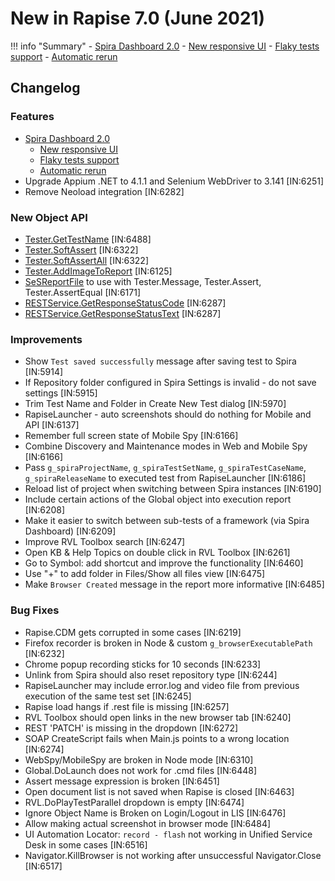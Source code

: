 # New in Rapise 7.0 (June 2021)

!!! info "Summary"
	- [Spira Dashboard 2.0](../Guide/spira_dashboard_2.md)
		- [New responsive UI](../Guide/spira_dashboard_2.md#navigation)
		- [Flaky tests support](../Guide/spira_dashboard_2.md#flaky-tests)
		- [Automatic rerun](../Guide/spira_dashboard_2.md#automatic-rerun)
	
## Changelog

### Features

- [Spira Dashboard 2.0](../Guide/spira_dashboard_2.md)
	- [New responsive UI](../Guide/spira_dashboard_2.md#navigation)
	- [Flaky tests support](../Guide/spira_dashboard_2.md#flaky-tests)
	- [Automatic rerun](../Guide/spira_dashboard_2.md#automatic-rerun)
- Upgrade Appium .NET to 4.1.1 and Selenium WebDriver to 3.141 [IN:6251]
- Remove Neoload integration [IN:6282]

### New Object API

- [Tester.GetTestName](../Libraries/Tester.md#gettestname) [IN:6488]
- [Tester.SoftAssert](../Libraries/Tester.md#softassert) [IN:6322]
- [Tester.SoftAssertAll](../Libraries/Tester.md#softassertall) [IN:6322]
- [Tester.AddImageToReport](../Libraries/Tester.md#addimagetoreport) [IN:6125]
- [SeSReportFile](../Libraries/SeSReportFile.md) to use with Tester.Message, Tester.Assert, Tester.AssertEqual [IN:6171]
- [RESTService.GetResponseStatusCode](../Libraries/RESTService.md#responsestatuscode) [IN:6287]
- [RESTService.GetResponseStatusText](../Libraries/RESTService.md#responsestatustext) [IN:6287]


### Improvements

- Show `Test saved successfully` message after saving test to Spira [IN:5914]
- If Repository folder configured in Spira Settings is invalid - do not save settings [IN:5915]
- Trim Test Name and Folder in Create New Test dialog [IN:5970]
- RapiseLauncher - auto screenshots should do nothing for Mobile and API [IN:6137]
- Remember full screen state of Mobile Spy [IN:6166]
- Combine Discovery and Maintenance modes in Web and Mobile Spy [IN:6166]
- Pass `g_spiraProjectName`, `g_spiraTestSetName`, `g_spiraTestCaseName`, `g_spiraReleaseName` to executed test from RapiseLauncher [IN:6186]
- Reload list of project when switching between Spira instances [IN:6190]
- Include certain actions of the Global object into execution report [IN:6208]
- Make it easier to switch between sub-tests of a framework (via Spira Dashboard) [IN:6209]
- Improve RVL Toolbox search [IN:6247]
- Open KB & Help Topics on double click in RVL Toolbox [IN:6261]
- Go to Symbol: add shortcut and improve the functionality [IN:6460]
- Use "+" to add folder in Files/Show all files view [IN:6475]
- Make `Browser Created` message in the report more informative [IN:6485]

### Bug Fixes

- Rapise.CDM gets corrupted in some cases [IN:6219]
- Firefox recorder is broken in Node & custom `g_browserExecutablePath` [IN:6232]
- Chrome popup recording sticks for 10 seconds [IN:6233]
- Unlink from Spira should also reset repository type [IN:6244]
- RapiseLauncher may include error.log and video file from previous execution of the same test set [IN:6245]
- Rapise load hangs if .rest file is missing [IN:6257]
- RVL Toolbox should open links in the new browser tab [IN:6240]
- REST 'PATCH' is missing in the dropdown [IN:6272]
- SOAP CreateScript fails when Main.js points to a wrong location [IN:6274]
- WebSpy/MobileSpy are broken in Node mode [IN:6310]
- Global.DoLaunch does not work for .cmd files [IN:6448]
- Assert message expression is broken [IN:6451]
- Open document list is not saved when Rapise is closed [IN:6463]
- RVL.DoPlayTestParallel dropdown is empty [IN:6474]
- Ignore Object Name is Broken on Login/Logout in LIS [IN:6476]
- Allow making actual screenshot in browser mode [IN:6484]
- UI Automation Locator: `record - flash` not working in Unified Service Desk in some cases [IN:6516]
- Navigator.KillBrowser is not working after unsuccessful Navigator.Close [IN:6517]

